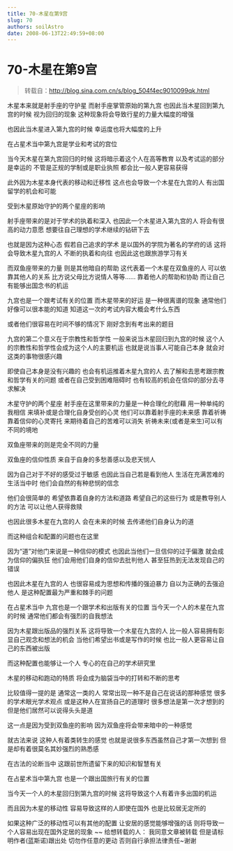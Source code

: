 ```yaml
---
title: 70-木星在第9宫
slug: 70
authors: soilAstro
date: 2008-06-13T22:49:59+08:00
---
```

# 70-木星在第9宫

> 转载自：http://blog.sina.com.cn/s/blog_504f4ec9010099qk.html

木星本来就是射手座的守护星
而射手座掌管原始的第九宫
也因此当木星回到第九宫的时候
视为回归的现象
这种现象将会导致行星的力量大幅度的增强


也因此当木星进入第九宫的时候
幸运度也将大幅度的上升


在占星术当中第九宫是学业和考试的宫位


当今天木星在第九宫回归的时候
这将暗示着这个人在高等教育
以及考试运的部分是幸运的
不管是正规的学制或是职业执照
都会比一般人更容易获得


此外因为木星本身代表的移动和迁移性
这点也会导致一个木星在九宫的人
有出国留学的机会和可能


受到木星原始守护的两个星座的影响


射手座带来的是对于学术的执着和深入
也因此一个木星进入第九宫的人
将会有很高的动力意愿
想要往自己理想的学术继续的钻研下去


也就是因为这种心态
假若自己追求的学术
是以国外的学院为著名的学府的话
这将会导致木星九宫的人
不断的执着和向往
也因此这也跟旅游学习有关


而双鱼座带来的力量
则是其他暗自的帮助
这代表着一个木星在双鱼座的人
可以依靠其他人的关系
比方说父母比方说情人等等……
靠着他人的帮助和协助
而让自己有能够出国念书的机运


九宫也是一个跟考试有关的位置
而木星带来的好运
是一种很离谱的现象
通常他们好像可以很本能的知道
知道这一次的考试内容大概会考什么东西


或者他们很容易在时间不够的情况下
刚好念到有考出来的题目


九宫的第二个意义在于宗教性和哲学性
一般来说当木星回归到九宫的时候
这个人的宗教性和哲学性会成为这个人的主要机运
也就是说当事人可能自己本身
就会对这类的事物很感兴趣


即使自己本身是没有兴趣的
也会有机运推着木星九宫的人
去了解和去思考跟宗教和哲学有关的问题
或者在自己受到困难阻碍时
也有较高的机会在信仰的部分去寻求解决


木星守护的两个星座
射手座在这里带来的力量是一种合理化的慰藉
用一种单纯的我相信
来填补或是合理化自身受创的心灵
他们可以靠着射手座的未来感
靠着祈祷靠着信仰的心灵寄托
来期待着自己的苦难可以消失
祈祷未来(或者是来生)可以有不同的境地


双鱼座带来的则是完全不同的力量


双鱼座的信仰性质
来自于自身的多愁善感以及悲天悯人


因为自己对于不好的感受过于敏感
也因此当自己若是看到他人
生活在充满苦难的生活当中时
他们会自然的有种悲悯的信念


他们会很简单的
希望依靠着自身的方法和道路
希望自己的这些行为
或是教导别人的方法
可以让他人获得救赎


也因此很多木星在九宫的人
会在未来的时候
去传递他们自身认为的道


而这种组合和配置的问题也在这里


因为“道”对他门来说是一种信仰的模式
也因此当他们一旦信仰的过于偏激
就会成为信仰的偏执狂
他们会用他们自身的信仰去批判他人
甚至狂热到无法发现自己的错误


也因此木星在九宫的人
也很容易成为思想和传播的强迫暴力
自以为正确的去强迫他人
是这种配置最为严重和棘手的问题


在占星术当中
九宫也是一个跟学术和出版有关的位置
当今天一个人的木星在九宫的时候
通常他们都会有强烈的自我想法


因为木星跟出版品的强烈关系
这将导致一个木星在九宫的人
比一般人容易拥有彰显自己观念和想法的机会
当他们希望出书或是写作的时候
也比一般人更容易让自己的东西被出版


而这种配置也能够让一个人
专心的在自己的学术研究里


木星的移动和跑动的特质
将会成为脑袋当中的打转和不断的思考


比较值得一提的是
通常这一类的人
常常出现一种不是自己在说话的那种感觉
很多的学术眼光学术观点
或是这种人在宣扬自己的道理时
很多想法是第一次才想到的
但是他们居然可以说得头头是道


这一点是因为受到双鱼座的影响
因为双鱼座将会带来暗中的一种感觉


就古法来说
这种人有着类转生的感觉
也就是说很多东西虽然自己才第一次想到
但是却有着很莫名其妙强烈的熟悉感


在古法的论断当中
这跟前世所遗留下来的知识和智慧有关


在占星术当中第九宫
也是一个跟出国旅行有关的位置


当今天一个人的木星回归到第九宫的时候
这将导致这个人有着许多出国的机运


而且因为木星的移动性
容易导致这样的人即使在国外
也是比较居无定所的


如果这种广泛的移动性可以有其他的配置
让安居的感觉能够增强的话
则将导致一个人容易出现在国外定居的现象
~~
给想转载的人：
我同意文章被转载
但是请标明作者(蓝斯诺)跟出处
切勿作任意的更动
否则自行承担法律责任~谢谢


 


  